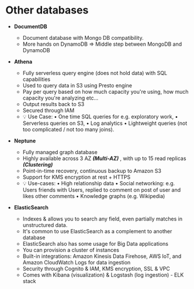 # Other databases

- **DocumentDB**
  - Document database with Mongo DB compatibility.
  - More hands on DynamoDB => Middle step between MongoDB and DynamoDB

- **Athena**
  - Fully serverless query engine (does not hold data) with SQL capabilities
  - Used to query data in S3 using Presto engine
  - Pay per query based on how much capacity you're using, how much capacity you're analyzing etc...
  - Output results back to S3
  - Secured through IAM
  - 💡 Use Case: • One time SQL queries for e.g. exploratory work, • Serverless queries on S3, • Log analytics • Lightweight queries (not too complicated / not too many joins).

- **Neptune**
  - Fully managed graph database
  - Highly available across 3 AZ ***(Multi-AZ)*** , with up to 15 read replicas ***(Clustering)***
  - Point-in-time recovery, continuous backup to Amazon S3
  - Support for KMS encryption at rest + HTTPS
  - 💡 Use-cases: • High relationship data • Social networking: e.g. Users friends with Users, replied to comment on post of user and likes other comments • Knowledge graphs (e.g. Wikipedia)

- **ElasticSearch**
  - Indexes & allows you to search any field, even partially matches in unstructured data.
  - It's common to use ElasticSearch as a complement to another database
  - ElasticSearch also has some usage for Big Data applications
  - You can provision a cluster of instances
  - Built-in integrations: Amazon Kinesis Data Firehose, AWS IoT, and Amazon CloudWatch Logs for data ingestion
  - Security through Cognito & IAM, KMS encryption, SSL & VPC
  - Comes with Kibana (visualization) & Logstash (log ingestion) - ELK stack
